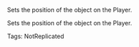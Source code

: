 Sets the position of the object on the Player.
	
Sets the position of the object on the Player.

Tags: NotReplicated
